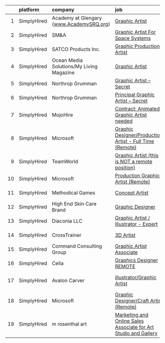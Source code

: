 

|    | platform    | company                                  | job                                                                                                                                                                        | update_time   | location                    |
|---:|:------------|:-----------------------------------------|:---------------------------------------------------------------------------------------------------------------------------------------------------------------------------|:--------------|:----------------------------|
|  1 | SimplyHired | Academy at Glengary (www.AcademySRQ.org) | [Graphic Artist](https://www.simplyhired.com/job/nFnLw6wRqRkQLjxd8lBCeu4GwfXQkTfnwR4gkGCLUsXr-N_7IBYNIw?q=graphic+artist)                                                  | 6d            | Sarasota, FL                |
|  2 | SimplyHired | SM&A                                     | [Graphic Artist For Space Systems](https://www.simplyhired.com/job/FQd84VOh2mv3TznU2vl2pnEKqQQWd_WsglftaPP6OfflevYAs5TnjQ?q=graphic+artist)                                | Recently      | Remote                      |
|  3 | SimplyHired | SATCO Products Inc.                      | [Graphic Production Artist](https://www.simplyhired.com/job/6pZsWAeMjJcpSHxn-Qb_uiWiXTJ2O-oQ1kxjMZ798k3y_4SgRL7YyA?q=graphic+artist)                                       | Recently      | Brentwood, NY               |
|  4 | SimplyHired | Ocean Media Solutions/My Living Magazine | [Graphic Artist](https://www.simplyhired.com/job/lAfwKV-W7SUWKz9OMiIH1e2gCJWZXJFtxSiK7t37wIBHb9zp3I4I5A?q=graphic+artist)                                                  | Recently      | Stuart, FL                  |
|  5 | SimplyHired | Northrop Grumman                         | [Graphic Artist – Secret](https://www.simplyhired.com/job/fQOUtZgPkwXKf6V1UI-yoPKkzZE3vNQh3M1eUap8e-JHS_jJ24v9_Q?q=graphic+artist)                                         | Recently      | San Diego, CA               |
|  6 | SimplyHired | Northrop Grumman                         | [Principal Graphic Artist – Secret](https://www.simplyhired.com/job/QPVIdhfWDtCVbdZbcXr4UkRGC3fHcR-W2dzPhTCoDziqswOpXO4XMg?q=graphic+artist)                               | Recently      | Palmdale, CA                |
|  7 | SimplyHired | MojoHire                                 | [Contract: Animated Graphic Artist needed](https://www.simplyhired.com/job/ovVyW--6IKqUiAUFwPPalkwGXONGUmNgdifn84_od-0LBo0z2vYqHg?q=graphic+artist)                        | Recently      | Campbell, CA                |
|  8 | SimplyHired | Microsoft                                | [Graphic Designer/Production Artist - Full Time (Remote)](https://www.simplyhired.com/job/vOolhvazBGGAKUFNvg0k4WLj9ZW4x26ojZ4lR-OOeB610QfARWnCWA?q=graphic+artist)         | 1d            | Scottsbluff, NE +1 location |
|  9 | SimplyHired | TeamWorld                                | [Graphic Artist (this is NOT a remote position)](https://www.simplyhired.com/job/c4eUcKygXnUV-fMzeAwVH_uGuvYcXnCaRHLLDP9GNFRqJdOe1StTfA?q=graphic+artist)                  | Recently      | Binghamton, NY              |
| 10 | SimplyHired | Microsoft                                | [Production Graphic Artist (Remote)](https://www.simplyhired.com/job/JBx3b0f5DwRLPAdFtUxnAcHaE5MJjAA9UF-b831aOITEVLMGCUU2HA?q=graphic+artist)                              | 1d            | Stillwater, OK              |
| 11 | SimplyHired | Methodical Games                         | [Concept Artist](https://www.simplyhired.com/job/P4FbrVPnSydbXF7dJvN0k_R3-jTJw-BPkmK4HGQHurCmsND3gtBcyA?q=graphic+artist)                                                  | Recently      | North Carolina              |
| 12 | SimplyHired | High End Skin Care Brand                 | [Graphic Designer](https://www.simplyhired.com/job/Y5VepD5sbNjv5pZknvdTolHG_A7nbm8whQXyMjZLfT-fpKnHH_nXkw?q=graphic+artist)                                                | 1d            | Remote                      |
| 13 | SimplyHired | Diaconia LLC                             | [Graphic Artist / Illustrator - Expert](https://www.simplyhired.com/job/EDRY3Uux1oWPZHVAVXlUn0E0emG_PDP9LjU_FeozVA3iqfFDsv7njw?q=graphic+artist)                           | 8d            | Remote                      |
| 14 | SimplyHired | CrossTrainer                             | [3D Artist](https://www.simplyhired.com/job/hiU_LmbkHcBeWzv-W2OO5PIxx6J4w3IMXf2F5Vg1WTgf2wV_uKVs-Q?q=graphic+artist)                                                       | Recently      | Rhode Island                |
| 15 | SimplyHired | Command Consulting Group                 | [Graphic Artist Associate](https://www.simplyhired.com/job/JsHTpzdW7dfRJXUu7LE5hTI0KNjfePxH7TNOGv43sEyDe7oaanA0SA?q=graphic+artist)                                        | 5d            | Remote                      |
| 16 | SimplyHired | Cella                                    | [Graphics Designer REMOTE](https://www.simplyhired.com/job/tF7f1GQROBnMonb7L7XEqwsAKYkrnVOCFajNPaie4KCVTG-EJOEghw?q=graphic+artist)                                        | Today         | Ridgefield, CT              |
| 17 | SimplyHired | Avalon Carver                            | [illustrator/Graphic Artist](https://www.simplyhired.com/job/dG4XwPHPMnmCuShFf-TyF0KM85uXKGu-kGdat0lOY3U65dlNMhsheg?q=graphic+artist)                                      | 1d            | San Francisco, CA           |
| 18 | SimplyHired | Microsoft                                | [Graphic Designer/Craft Artist (Remote)](https://www.simplyhired.com/job/_Ys5W7tX8xWqlVu7OkuxilNiqgc-2-IManRlMpMynvxjM2X85ACatQ?q=graphic+artist)                          | 1d            | Farmington, NM              |
| 19 | SimplyHired | m rosenthal art                          | [Marketing and Online Sales Associate for Art Studio and Gallery](https://www.simplyhired.com/job/HxHDU0dMRQkV0_EvKYdQcqMQ1oVNyT0ErucoIrhIE71LydA3FWiLYw?q=graphic+artist) | 3d            | San Jose, CA                |